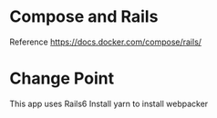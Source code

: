 # Compose and Rails

Reference https://docs.docker.com/compose/rails/

# Change Point

This app uses Rails6
Install yarn to install webpacker

